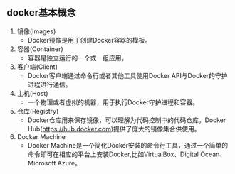 ## docker基本概念

1. 镜像(Images)
    + Docker镜像是用于创建Docker容器的模板。
2. 容器(Container)
    + 容器是独立运行的一个或一组应用。
3. 客户端(Client)
    + Docker客户端通过命令行或者其他工具使用Docker API与Docker的守护进程进行通信。
4. 主机(Host)
    + 一个物理或者虚拟的机器，用于执行Docker守护进程和容器。
5. 仓库(Registry)
    + Docker仓库用来保存镜像，可以理解为代码控制中的代码仓库。Docker Hub(https://hub.docker.com)提供了庞大的镜像集合供使用。
6. Docker Machine
    + Docker Machine是一个简化Docker安装的命令行工具，通过一个简单的命令即可在相应的平台上安装Docker,比如VirtualBox、Digital Ocean、Microsoft Azure。 